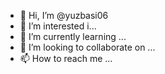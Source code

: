 - 👋 Hi, I’m @yuzbasi06
- 👀 I’m interested i...
- 🌱 I’m currently learning ...
- 💞️ I’m looking to collaborate on ...
- 📫 How to reach me ...

<!---
yuzbasi06/yuzbasi06 is a ✨ special ✨ repository because its `README.md` (this file) appears on your GitHub profile.
You can click the Preview link to take a look at your changes.
--->
